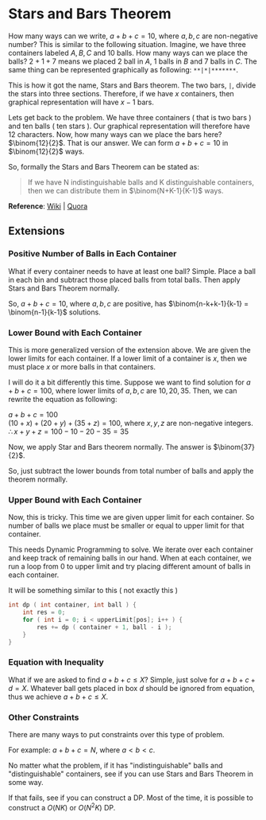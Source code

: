 # Stars and Bars Theorem

How many ways can we write, $a + b + c = 10$, where $a,b,c$ are non-negative number? This is similar to the following situation. Imagine, we have three containers labeled $A,B,C$ and $10$ balls. How many ways can we place the balls? $2 + 1 + 7$ means we placed $2$ ball in $A$, $1$ balls in $B$ and $7$ balls in $C$. The same thing can be represented graphically as following: `**|*|*******`.

This is how it got the name, Stars and Bars theorem. The two bars, `|`, divide the stars into three sections. Therefore, if we have $x$ containers, then graphical representation will have $x-1$ bars.

Lets get back to the problem. We have three containers ( that is two bars ) and ten balls ( ten stars ). Our graphical representation will therefore have $12$ characters. Now, how many ways can we place the bars here? $\binom{12}{2}$. That is our answer. We can form $a+b+c=10$ in $\binom{12}{2}$ ways.

So, formally the Stars and Bars Theorem can be stated as:
> If we have N indistinguishable balls and K distinguishable containers, then we can distribute them in $\binom{N+K-1}{K-1}$ ways.

**Reference**: <a href="https://en.wikipedia.org/wiki/Stars_and_bars_(combinatorics)">Wiki</a> |  [Quora](https://www.quora.com/How-do-I-use-the-stars-and-bars-combinatorics/answer/Arpit-Shukla-13?srid=XV7a&share=e274a60a)

## Extensions

### Positive Number of Balls in Each Container

What if every container needs to have at least one ball? Simple. Place a ball in each bin and subtract those placed balls from total balls. Then apply Stars and Bars Theorem normally.

So, $a+b+c = 10$, where $a,b,c$ are positive, has $\binom{n-k+k-1}{k-1} = \binom{n-1}{k-1}$ solutions.

### Lower Bound with Each Container

This is more generalized version of the extension above. We are given the lower limits for each container. If a lower limit of a container is $x$, then we must place $x$ or more balls in that containers.

I will do it a bit differently this time. Suppose we want to find solution for $a+b+c = 100$, where lower limits of $a,b,c$ are $10,20,35$. Then, we can rewrite the equation as following:

$a+b+c = 100$ <br>
$(10+x) + (20+y) + (35+z) = 100$, where $x,y,z$ are non-negative integers. <br>
$\therefore x + y + z = 100 - 10 -20 -35 = 35$

Now, we apply Star and Bars theorem normally. The answer is $\binom{37}{2}$.

So, just subtract the lower bounds from total number of balls and apply the theorem normally.

### Upper Bound with Each Container

Now, this is tricky. This time we are given upper limit for each container. So number of balls we place must be smaller or equal to upper limit for that container.

This needs Dynamic Programming to solve. We iterate over each container and keep track of remaining balls in our hand. When at each container, we run a loop from $0$ to upper limit and try placing different amount of balls in each container.

It will be something similar to this ( not exactly this )
```cpp
int dp ( int container, int ball ) {
    int res = 0;
    for ( int i = 0; i < upperLimit[pos]; i++ ) {
        res += dp ( container + 1, ball - i );
    }
}
```

### Equation with Inequality

What if we are asked to find $a + b + c \leq X$? Simple, just solve for $a + b + c + d = X$. Whatever ball gets placed in box $d$ should be ignored from equation, thus we achieve $a+b+c \leq X$.

### Other Constraints
There are many ways to put constraints over this type of problem.

For example: $a + b + c = N$, where $a < b < c$.

No matter what the problem, if it has "indistinguishable" balls and "distinguishable" containers, see if you can use Stars and Bars Theorem in some way.

If that fails, see if you can construct a DP. Most of the time, it is possible to construct a $O(NK)$ or $O(N^2K)$ DP.
